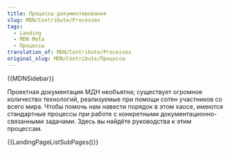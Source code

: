 ```yaml
---
title: Процессы документирования
slug: MDN/Contribute/Processes
tags:
  - Landing
  - MDN Meta
  - Процессы
translation_of: MDN/Contribute/Processes
original_slug: MDN/Contribute/Процессы
---
```


{{MDNSidebar}}

Проектная документация МДН необъятна; существует огромное количество технологий, реализуемые при помощи сотен участников со всего мира. Чтобы помочь нам навести порядок в этом хаосе, имеются стандартные процессы при работе с конкретными документационно-связанными задачами. Здесь вы найдёте руководства к этим процессам.

{{LandingPageListSubPages()}}

